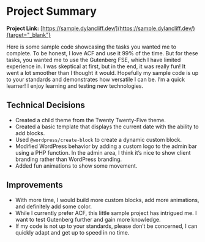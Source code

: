 # Project Summary

**Project Link:** [https://sample.dylancliff.dev/](https://sample.dylancliff.dev/){target="_blank"}

Here is some sample code showcasing the tasks you wanted me to complete. To be honest, I love ACF and use it 99% of the time. But for these tasks, you wanted me to use the Gutenberg FSE, which I have limited experience in. I was skeptical at first, but in the end, it was really fun! It went a lot smoother than I thought it would. Hopefully my sample code is up to your standards and demonstrates how versatile I can be. I’m a quick learner! I enjoy learning and testing new technologies.

## Technical Decisions

- Created a child theme from the Twenty Twenty-Five theme.
- Created a basic template that displays the current date with the ability to add blocks.
- Used `@wordpress/create-block` to create a dynamic custom block.
- Modified WordPress behavior by adding a custom logo to the admin bar using a PHP function. In the admin area, I think it’s nice to show client branding rather than WordPress branding.
- Added fun animations to show some movement.

## Improvements

- With more time, I would build more custom blocks, add more animations, and definitely add some color.
- While I currently prefer ACF, this little sample project has intrigued me. I want to test Gutenberg further and gain more knowledge.
- If my code is not up to your standards, please don’t be concerned, I can quickly adapt and get up to speed in no time.
